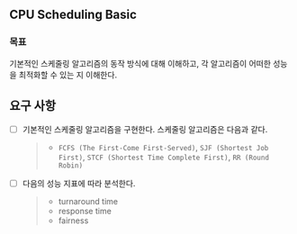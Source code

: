 ## CPU Scheduling Basic

### 목표

기본적인 스케줄링 알고리즘의 동작 방식에 대해 이해하고, 각 알고리즘이 어떠한 성능을 최적화할 수 있는 지 이해한다.

## 요구 사항

- [ ] 기본적인 스케줄링 알고리즘을 구현한다. 스케줄링 알고리즘은 다음과 같다.

  > - `FCFS (The First-Come First-Served)`, `SJF (Shortest Job First)`, `STCF (Shortest Time Complete First)`, `RR (Round Robin)`

- [ ] 다음의 성능 지표에 따라 분석한다.
  > - turnaround time
  > - response time
  > - fairness
